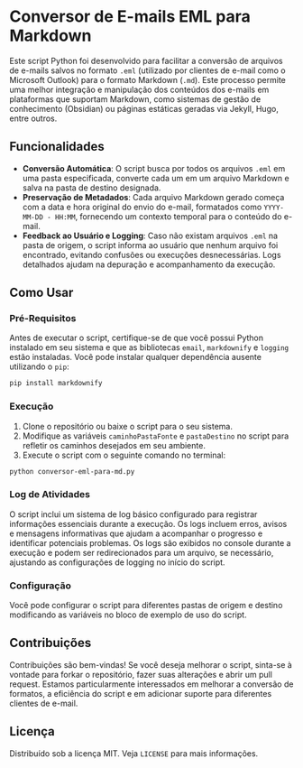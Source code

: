 # Conversor de E-mails EML para Markdown

Este script Python foi desenvolvido para facilitar a conversão de arquivos de e-mails salvos no formato `.eml` (utilizado por clientes de e-mail como o Microsoft Outlook) para o formato Markdown (`.md`). Este processo permite uma melhor integração e manipulação dos conteúdos dos e-mails em plataformas que suportam Markdown, como sistemas de gestão de conhecimento (Obsidian) ou páginas estáticas geradas via Jekyll, Hugo, entre outros.

## Funcionalidades

- **Conversão Automática**: O script busca por todos os arquivos `.eml` em uma pasta especificada, converte cada um em um arquivo Markdown e salva na pasta de destino designada.
- **Preservação de Metadados**: Cada arquivo Markdown gerado começa com a data e hora original do envio do e-mail, formatados como `YYYY-MM-DD - HH:MM`, fornecendo um contexto temporal para o conteúdo do e-mail.
- **Feedback ao Usuário e Logging**: Caso não existam arquivos `.eml` na pasta de origem, o script informa ao usuário que nenhum arquivo foi encontrado, evitando confusões ou execuções desnecessárias. Logs detalhados ajudam na depuração e acompanhamento da execução.

## Como Usar

### Pré-Requisitos

Antes de executar o script, certifique-se de que você possui Python instalado em seu sistema e que as bibliotecas `email`, `markdownify` e `logging` estão instaladas. Você pode instalar qualquer dependência ausente utilizando o `pip`:

```bash
pip install markdownify
```

### Execução

1. Clone o repositório ou baixe o script para o seu sistema.
2. Modifique as variáveis `caminhoPastaFonte` e `pastaDestino` no script para refletir os caminhos desejados em seu ambiente.
3. Execute o script com o seguinte comando no terminal:

```bash
python conversor-eml-para-md.py
```

### Log de Atividades

O script inclui um sistema de log básico configurado para registrar informações essenciais durante a execução. Os logs incluem erros, avisos e mensagens informativas que ajudam a acompanhar o progresso e identificar potenciais problemas. Os logs são exibidos no console durante a execução e podem ser redirecionados para um arquivo, se necessário, ajustando as configurações de logging no início do script.

### Configuração

Você pode configurar o script para diferentes pastas de origem e destino modificando as variáveis no bloco de exemplo de uso do script.

## Contribuições

Contribuições são bem-vindas! Se você deseja melhorar o script, sinta-se à vontade para forkar o repositório, fazer suas alterações e abrir um pull request. Estamos particularmente interessados em melhorar a conversão de formatos, a eficiência do script e em adicionar suporte para diferentes clientes de e-mail.

## Licença

Distribuído sob a licença MIT. Veja `LICENSE` para mais informações.